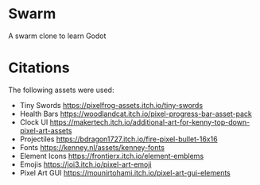 # Swarm
 A swarm clone to learn Godot


# Citations
The following assets were used:
- Tiny Swords  		https://pixelfrog-assets.itch.io/tiny-swords
- Health Bars  		https://woodlandcat.itch.io/pixel-progress-bar-asset-pack
- Clock UI     		https://makertech.itch.io/additional-art-for-kenny-top-down-pixel-art-assets
- Projectiles  		https://bdragon1727.itch.io/fire-pixel-bullet-16x16
- Fonts        		https://kenney.nl/assets/kenney-fonts
- Element Icons		https://frontierx.itch.io/element-emblems
- Emojis       		https://joi3.itch.io/pixel-art-emoji
- Pixel Art GUI  https://mounirtohami.itch.io/pixel-art-gui-elements
